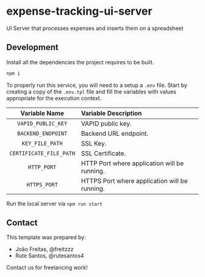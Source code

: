 # expense-tracking-ui-server

UI Server that processes expenses and inserts them on a spreadsheet

## Development

Install all the dependencies the project requires to be built.

```bash
npm i

```

To properly run this service, you will need to a setup a `.env` file. Start by creating a copy of the `.env.tpl` file and fill the variables with values appropriate for the execution context.

|          Variable Name       | Variable Description   |
| :--------------------------: | :--------------------- |
|      `VAPID_PUBLIC_KEY`      | VAPID public key.      |
|      `BACKEND_ENDPOINT`       | Backend URL endpoint.      |
|      `KEY_FILE_PATH`         | SSL Key.               |
|      `CERTIFICATE_FILE_PATH` | SSL Certificate.       |
|      `HTTP_PORT`             | HTTP Port where application will be running.       |
|      `HTTPS_PORT`            | HTTPS Port where application will be running.       |

Run the local server via `npm run start`


## Contact

This template was prepared by:

- João Freitas, @freitzzz
- Rute Santos, @rutesantos4

Contact us for freelancing work!
